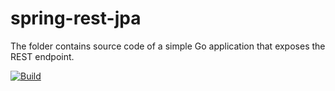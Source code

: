 # spring-rest-jpa

The folder contains source code of a simple Go application that exposes the REST endpoint.

[![Build](https://github.com/mikouaj/demo-apps/actions/workflows/build-go-rest.yaml/badge.svg)](https://github.com/mikouaj/demo-apps/actions/workflows/build-go-rest.yaml)
